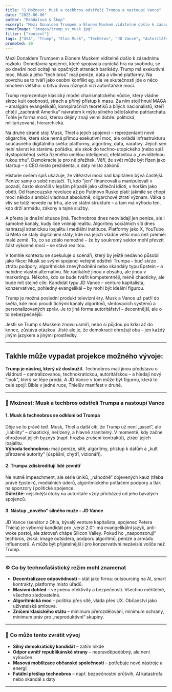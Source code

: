 ```yaml
---
title: "🤖 Možnost: Musk a techbros odstřelí Trumpa a nastoupí Vance"
date: "2025-06-06"
author: "Mahdalová & Škop"
excerpt: "Mezi Donaldem Trumpem a Elonem Muskem viditelně došlo k zásadnímu rozkolu. Donedávna spojenci, které spojovala cynická hra na svobodu, se po dnešní noci ocitají na opačných stranách barikády."
coverImage: "images/trump_vs_musk.jpg"
filter: ["kontext"]
tags: ["USA", "Trump", "Elon Musk", "Techbros", "JD Vance", "Autoritářství", "Demokracie"]
promoted: 80
---
```


Mezi Donaldem Trumpem a Elonem Muskem viditelně došlo k zásadnímu rozkolu. Donedávna spojenci, které spojovala cynická hra na svobodu, se po dnešní noci ocitají na opačných stranách barikády. Trump má exekutivní moc, Musk a jeho "tech bros" mají peníze, data a vlivné platformy. Na povrchu se to tváří jako osobní konflikt eg, ale ve skutečnosti jde o něco mnohem většího: o bitvu dvou různých vizí autoritářské moci.

Trump reprezentuje klasický model charismatického vůdce, který vládne skrze kult osobnosti, strach a přímý přístup k masu. Za ním stojí hnutí MAGA – amalgám evangelikálů, konspiračních teoretiků a bílých nacionalistů, kteří chtějí „zachránit Ameriku“ návratem k mýtu silného bělošského patriarchátu. Tohle je forma moci, kterou dějiny znají velmi dobře: politická, militarizovaná, hierarchická.

Na druhé straně stojí Musk, Thiel a jejich spojenci – reprezentanti nové oligarchie, která sice nemá přímou exekutivní moc, ale ovládá infrastrukturu současného digitálního světa: platformy, algoritmy, data, narativy. Jejich sen není návrat ke starému pořádku, ale skok do techno-utopického (nebo spíš dystopického) světa řízeného umělou inteligencí, efektivitou a „neviditelnou rukou trhu“. Demokracie je pro ně přežitek. Věří, že svět může být řízen jako startup – s CEO místo prezidenta, s daty místo zákonů.

Historie ovšem spíš ukazuje, že vítězství moci nad kapitálem bývá častější. Peníze samy o sobě nestačí. Ti, kdo "jen" financovali a manipulovali v pozadí, často skončili v lepším případě jako užiteční idioti, v horším jako oběti. Od francouzské revoluce až po Putinovo Rusko platí: jakmile se chopí moci někdo s ambicí vládnout absolutně, oligarchové ztratí význam. Válka o vliv se totiž nevede na trhu, ale ve státní struktuře – a tam má výhodu ten, kdo drží armádu, zákony a tajné služby.

A přesto je dnešní situace jiná. Technobros dnes neovládají jen peníze, ale i samotné kanály, kudy lidé vnímají realitu. Algoritmy sociálních sítí dnes nahrazují stranickou loajalitu i mediální instituce. Platformy jako X, YouTube či Meta se staly digitálními státy, kde má jejich vládce větší moc než premiér malé země. To, co se zdálo nemožné – že by soukromý sektor mohl převzít část výkonné moci – se stává realitou.

V tomhle kontextu se spekuluje o scénáři, který by ještě nedávno působil jako fikce: Musk se svými spojenci veřejně odstřelí Trumpa – buď skrze ztrátu podpory, algoritmické znevýhodnění nebo skandály typu Epstein – a nabídne vlastní alternativu. Ne radikálně jinou v obsahu, ale jinou v marketingu. Někoho, kdo se bude tvářit kompetentněji, méně chaoticky, ale bude mít stejné cíle. Kandidát typu JD Vance – venture kapitalista, konzervativec, pohledný evangelikál – by mohl být ideální figurou.

Trump je možná poslední produkt televizní éry. Musk a Vance už patří do světa, kde moc proudí tichými kanály algoritmů, sledovacích systémů a personalizovaných zpráv. Je to jiná forma autoritářství – decentnější, ale o to nebezpečnější.

Jestli se Trump s Muskem znovu usmíří, nebo si půjdou po krku až do konce, zůstává otázkou. Jisté ale je, že demokracii ohrožují oba – jen každý jiným jazykem a jinými prostředky.

---

## Takhle může vypadat projekce možného vývoje:

**Trump je nástroj, který už dosloužil.** Technobros mají jinou představu o vládnutí – centralizovanou, technokratickou, autoritářskou – a hledají nový "look", který se lépe prodá. A JD Vance v tom může být figurou, která to celé spojí: Bible v jedné ruce, Thielův manifest v druhé.

---

### 🧩 Možnost: Musk a techbros odstřelí Trumpa a nastoupí Vance

#### 1. Musk & technobros se odkloní od Trumpa  
Děje se to právě teď. Musk, Thiel a další cítí, že Trump už není „asset“, ale „liability“ – chaotický, neřízený, a hlavně zranitelný. V momentě, kdy začne ohrožovat jejich byznys (např. hrozba zrušení kontraktů), ztrácí jejich loajalitu.  
**Výhoda technobros:** mají peníze, sítě, algoritmy, přístup k datům a „kult přirozené autority“ (úspěšní, chytří, vizionáři).

#### 2. Trumpa zdiskreditují lidé zevnitř  
Ne nutně impeachment, ale série úniků, „náhodně“ objevených kauz (třeba právě Epstein), mediálních úderů, algoritmického potlačení podpory a tlak na sponzory i politické spojence.  
**Důležité:** nejsilnější útoky na autoritáře vždy přicházejí od jeho bývalých spojenců.

#### 3. Nástup „nového“ silného muže – JD Vance  
JD Vance (senátor z Ohia, bývalý venture kapitalista, spojenec Petera Thiela) je výborný kandidát pro „verzi 2.0“: má evangelikální jazyk, anti-woke postoj, ale zároveň chápe Silicon Valley. Pokud ho „nasponzorují“ techbros, získá: image outsidera, podporu algoritmů, peníze a armádu influencerů. A může být přijatelnější i pro konzervativní nezávislé voliče než Trump.

---

### ⚙️ Co by technofašistický režim mohl znamenat

- **Decentralizace odpovědnosti** – stát jako firma: outsourcing na AI, smart kontrakty, platformy místo úřadů.  
- **Masivní dohled** – ve jménu efektivity a bezpečnosti. Všechno měřitelné, všechno sledovatelné.  
- **Algoritmická moc** – politika přes sítě, vláda přes UX. Občanství jako uživatelská smlouva.  
- **Zničení klasického státu** – minimum přerozdělování, minimum ochrany, minimum práv pro „neproduktivní“ skupiny.

---

### 🤖 Co může tento zvrátit vývoj

- **Silný demokratický kandidát** – zatím nikde  
- **Odpor uvnitř republikánské strany** – nepravděpodobný, ale není vyloučen  
- **Masová mobilizace občanské společnosti** – potřebuje nové nástroje a energii  
- **Fatální přešlap technobros** – např. bezpečnostní průšvih, AI katastrofa nebo skandál s daty

---
